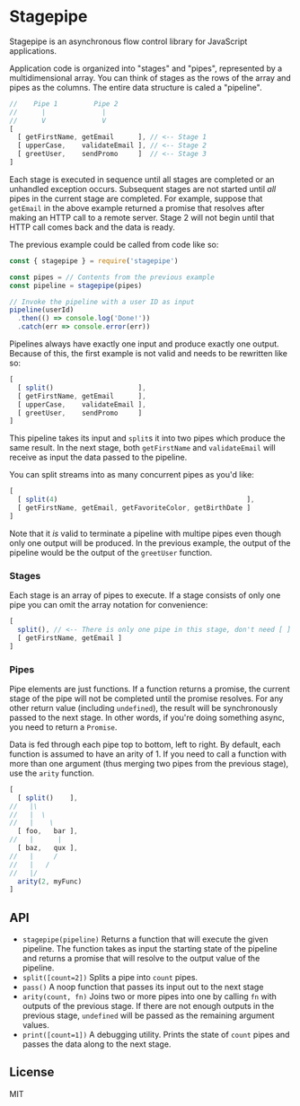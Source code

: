 # Stagepipe

Stagepipe is an asynchronous flow control library for JavaScript applications.

Application code is organized into "stages" and "pipes", represented by a
multidimensional array. You can think of stages as the rows of the array and
pipes as the columns. The entire data structure is caled a "pipeline".

``` js
//    Pipe 1         Pipe 2
//      |              |
//      V              V
[
  [ getFirstName, getEmail      ], // <-- Stage 1
  [ upperCase,    validateEmail ], // <-- Stage 2
  [ greetUser,    sendPromo     ]  // <-- Stage 3
]
```

Each stage is executed in sequence until all stages are completed or an
unhandled exception occurs. Subsequent stages are not started until *all* pipes
in the current stage are completed. For example, suppose that `getEmail` in the
above example returned a promise that resolves after making an HTTP call to a
remote server. Stage 2 will not begin until that HTTP call comes back and the
data is ready.

The previous example could be called from code like so:

``` js
const { stagepipe } = require('stagepipe')

const pipes = // Contents from the previous example
const pipeline = stagepipe(pipes)

// Invoke the pipeline with a user ID as input
pipeline(userId)
  .then(() => console.log('Done!'))
  .catch(err => console.error(err))
```

Pipelines always have exactly one input and produce exactly one output. Because
of this, the first example is not valid and needs to be rewritten like so:

``` js
[
  [ split()                     ],
  [ getFirstName, getEmail      ],
  [ upperCase,    validateEmail ],
  [ greetUser,    sendPromo     ]
]
```

This pipeline takes its input and `split`s it into two pipes which produce the
same result. In the next stage, both `getFirstName` and `validateEmail` will
receive as input the data passed to the pipeline.

You can split streams into as many concurrent pipes as you'd like:

``` js
[
  [ split(4)                                               ],
  [ getFirstName, getEmail, getFavoriteColor, getBirthDate ]
]
```

Note that it *is* valid to terminate a pipeline with multipe pipes even though
only one output will be produced. In the previous example, the output of the
pipeline would be the output of the `greetUser` function.

### Stages

Each stage is an array of pipes to execute. If a stage consists of only one pipe
you can omit the array notation for convenience:

``` js
[
  split(), // <-- There is only one pipe in this stage, don't need [ ]
  [ getFirstName, getEmail ]
]
```

### Pipes

Pipe elements  are just functions. If a function returns a promise, the current
stage of the pipe will not be completed until the promise resolves. For any
other return value (including `undefined`), the result will be synchronously
passed to the next stage. In other words, if you're doing something async, you
need to return a `Promise`.

Data is fed through each pipe top to bottom, left to right. By default, each
function is assumed to have an arity of 1. If you need to call a function with
more than one argument (thus merging two pipes from the previous stage), use the
`arity` function.

``` js
[
  [ split()    ],
//   |\
//   |  \
//   |    \
  [ foo,   bar ],
//   |      |
  [ baz,   qux ],
//   |     /
//   |   /
//   |/
  arity(2, myFunc)
]
```

## API

- `stagepipe(pipeline)` Returns a function that will execute the given pipeline.
  The function takes as input the starting state of the pipeline and returns a
  promise that will resolve to the output value of the pipeline.
- `split([count=2])` Splits a pipe into `count` pipes.
- `pass()` A noop function that passes its input out to the next stage
- `arity(count, fn)` Joins two or more pipes into one by calling `fn` with
  outputs of the previous stage. If there are not enough outputs in the previous
  stage, `undefined` will be passed as the remaining argument values.
- `print([count=1])` A debugging utility. Prints the state of `count` pipes and
  passes the data along to the next stage.

## License

MIT
